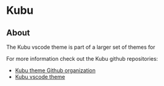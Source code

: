 # Kubu

## About
The Kubu vscode theme is part of a larger set of themes for 

For more information check out the Kubu github repositories:
* [Kubu theme Github organization](https://github.com/KubuTheme/)
* [Kubu vscode theme](https://github.com/KubuTheme/kubu-vscode-theme/)
